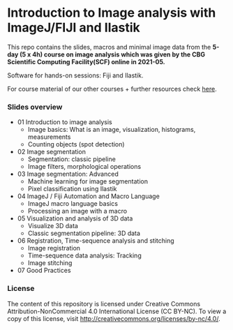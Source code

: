 # Introduction to Image analysis with ImageJ/FIJI and Ilastik
This repo contains the slides, macros and minimal image data from the **5-day (5 x 4h) course on image analysis which was given by the CBG Scientific Computing Facility(SCF) online in 2021-05.**

Software for hands-on sessions: Fiji and Ilastik.

For course material of our other courses + further resources check [here](https://git.mpi-cbg.de/scicomp/bioimage_team/coursematerialimageanalysis).

### Slides overview
* 01 Introduction to image analysis
	* Image basics: What is an image, visualization, histograms, measurements
	* Counting objects (spot detection)
* 02 Image segmentation 
	* Segmentation: classic pipeline 
	* Image filters, morphological operations 
* 03 Image segmentation: Advanced
	* Machine learning for image segmentation
	* Pixel classification using Ilastik 
* 04 ImageJ / Fiji Automation and Macro Language
	* ImageJ macro language basics
	* Processing an image with a macro
* 05 Visualization and analysis of 3D data
	* Visualize 3D data 
	* Classic segmentation pipeline: 3D data 
* 06 Registration, Time-sequence analysis and stitching 
	* Image registration 
	* Time-sequence data analysis: Tracking 
	* Image stitching 
* 07 Good Practices  	

### License
The content of this repository is licensed under Creative Commons Attribution-NonCommercial 4.0 International License (CC BY-NC). To view a copy of this license, visit <http://creativecommons.org/licenses/by-nc/4.0/>.